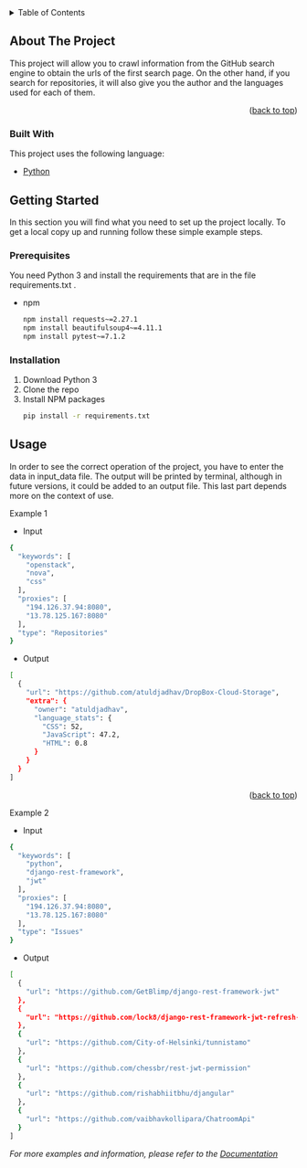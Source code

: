 <div id="top"></div>

<!-- TABLE OF CONTENTS -->
<details>
  <summary>Table of Contents</summary>
  <ol>
    <li>
      <a href="#about-the-project">About The Project</a>
      <ul>
        <li><a href="#built-with">Built With</a></li>
      </ul>
    </li>
    <li>
      <a href="#getting-started">Getting Started</a>
      <ul>
        <li><a href="#prerequisites">Prerequisites</a></li>
        <li><a href="#installation">Installation</a></li>
      </ul>
    </li>
    <li><a href="#usage">Usage</a></li>
  </ol>
</details>


<!-- ABOUT THE PROJECT -->
## About The Project
This project will allow you to crawl information from the GitHub search engine to obtain the urls of the first search page. On the other hand, if you search for repositories, it will also give you the author and the languages used for each of them.

<p align="right">(<a href="#top">back to top</a>)</p>

### Built With
This project uses the following language:
* [Python](https://www.python.org/)

<!-- GETTING STARTED -->
## Getting Started
In this section you will find what you need to set up the project locally. To get a local copy up and running follow these simple example steps.

### Prerequisites
You need Python 3 and install the requirements that are in the file requirements.txt .
* npm
  ```sh
  npm install requests~=2.27.1
  npm install beautifulsoup4~=4.11.1
  npm install pytest~=7.1.2
  ```
  
### Installation
1. Download Python 3
2. Clone the repo
3. Install NPM packages
   ````sh
   pip install -r requirements.txt


<!-- USAGE EXAMPLES -->
## Usage
In order to see the correct operation of the project, you have to enter the data in input_data file. The output will be printed by terminal, although in future versions, it could be added to an output file. This last part depends more on the context of use.

Example 1

- Input
````sh
{
  "keywords": [
    "openstack",
    "nova",
    "css"
  ],
  "proxies": [
    "194.126.37.94:8080",
    "13.78.125.167:8080"
  ],
  "type": "Repositories"
}
````
- Output
````sh
[
  {
    "url": "https://github.com/atuldjadhav/DropBox-Cloud-Storage",
    "extra": {
      "owner": "atuldjadhav",
      "language_stats": {
        "CSS": 52,
        "JavaScript": 47.2,
        "HTML": 0.8
      }
    }
  }
]
````

<p align="right">(<a href="#top">back to top</a>)</p>


Example 2

- Input
````sh
{
  "keywords": [
    "python",
    "django-rest-framework",
    "jwt"
  ],
  "proxies": [
    "194.126.37.94:8080",
    "13.78.125.167:8080"
  ],
  "type": "Issues"
}
````
- Output
````sh
[
  {
    "url": "https://github.com/GetBlimp/django-rest-framework-jwt"
  },
  {
    "url": "https://github.com/lock8/django-rest-framework-jwt-refresh-token"
  },
  {
    "url": "https://github.com/City-of-Helsinki/tunnistamo"
  },
  {
    "url": "https://github.com/chessbr/rest-jwt-permission"
  },
  {
    "url": "https://github.com/rishabhiitbhu/djangular"
  },
  {
    "url": "https://github.com/vaibhavkollipara/ChatroomApi"
  }
]
````

_For more examples and information, please refer to the [Documentation](https://raw.githubusercontent.com/othneildrew/Best-README-Template/master/README.md)_
